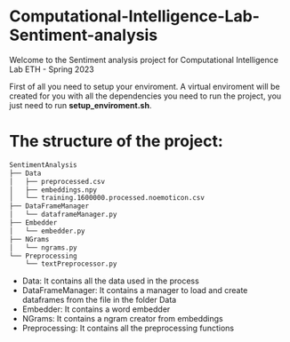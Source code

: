 # Computational-Intelligence-Lab-Sentiment-analysis
Welcome to the Sentiment analysis project for Computational Intelligence Lab ETH - Spring 2023

First of all you need to setup your enviroment. A virtual enviroment will be created for you with all the dependencies you need to run the project, you just need to run **setup_enviroment.sh**.

# The structure of the project:
```bash
SentimentAnalysis
├── Data
│   ├── preprocessed.csv
│   ├── embeddings.npy
│   └── training.1600000.processed.noemoticon.csv
├── DataFrameManager
│   └── dataframeManager.py
├── Embedder
│   └── embedder.py
├── NGrams
│   └── ngrams.py
└── Preprocessing
    └── textPreprocessor.py

```

- Data: It contains all the data used in the process
- DataFrameManager: It contains a manager to load and create dataframes from the file in the folder Data
- Embedder: It contains a word embedder
- NGrams: It contains a ngram creator from embeddings
- Preprocessing: It contains all the preprocessing functions

